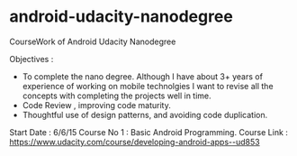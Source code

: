 # android-udacity-nanodegree
CourseWork of Android Udacity Nanodegree

Objectives : 
 * To complete the nano degree. Although I have about 3+ years of experience of working on mobile technolgies I want to revise all the concepts with completing the projects well in time.
 * Code Review , improving code maturity.
 * Thoughtful use of design patterns, and avoiding code duplication.
 
Start Date : 6/6/15
Course No 1 : Basic Android Programming.
Course Link : https://www.udacity.com/course/developing-android-apps--ud853

